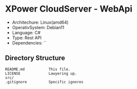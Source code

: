 # XPower CloudServer - WebApi

- Architechure: Linux(amd64)
- OperativSystem: Debian11
- Language: C#
- Type: Rest API
- Dependencies: ``

## Directory Structure
```
README.md           This file.
LICENSE             Lawyering up.
src/
.gitignore          Specific ignores
```